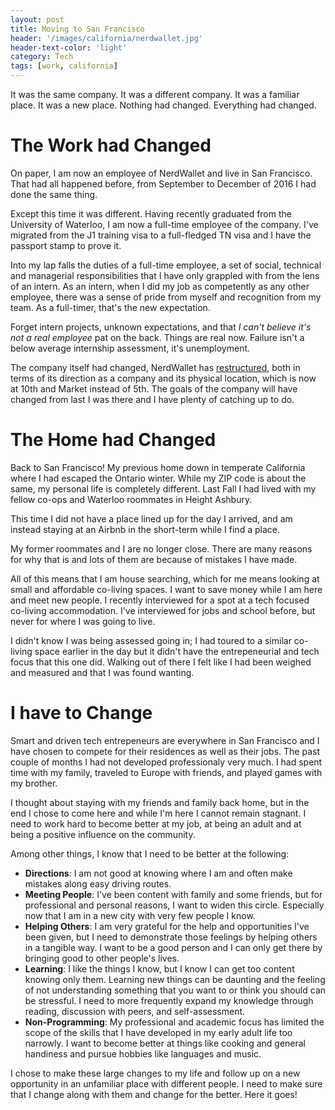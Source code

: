 ```yaml
---
layout: post
title: Moving to San Francisco
header: '/images/california/nerdwallet.jpg'
header-text-color: 'light'
category: Tech
tags: [work, california]
---
```


It was the same company. It was a different company. It was a familiar place. It was a new place. Nothing had changed. Everything had changed.

<!--halt-->

# The Work had Changed

On paper, I am now an employee of NerdWallet and live in San Francisco. That had all happened before, from September to December of 2016 I had done the same thing.

Except this time it was different. Having recently graduated from the University of Waterloo, I am now a full-time employee of the company. I've migrated from the J1 training visa to a full-fledged TN visa and I have the passport stamp to prove it.

Into my lap falls the duties of a full-time employee, a set of social, technical and managerial responsibilities that I have only grappled with from the lens of an intern. As an intern, when I did my job as competently as any other employee, there was a sense of pride from myself and recognition from my team. As a full-timer, that's the new expectation.

Forget intern projects, unknown expectations, and that *I can't believe it's not a real employee* pat on the back. Things are real now. Failure isn't a below average internship assessment, it's unemployment.

The company itself had changed, NerdWallet has [restructured](https://techcrunch.com/2017/07/19/nerdwallet-layoffs/), both in terms of its direction as a company and its physical location, which is now at 10th and Market instead of 5th. The goals of the company will have changed from last I was there and I have plenty of catching up to do.

# The Home had Changed

Back to San Francisco! My previous home down in temperate California where I had escaped the Ontario winter. While my ZIP code is about the same, my personal life is completely different. Last Fall I had lived with my fellow co-ops and Waterloo roommates in Height Ashbury.

This time I did not have a place lined up for the day I arrived, and am instead staying at an Airbnb in the short-term while I find a place.

My former roommates and I are no longer close. There are many reasons for why that is and lots of them are because of mistakes I have made.

All of this means that I am house searching, which for me means looking at small and affordable co-living spaces. I want to save money while I am here and meet new people. I recently interviewed for a spot at a tech focused co-living accommodation. I've interviewed for jobs and school before, but never for where I was going to live.


I didn't know I was being assessed going in; I had toured to a similar co-living space earlier in the day but it didn't have the entrepeneurial and tech focus that this one did. Walking out of there I felt like I had been weighed and measured and that I was found wanting.

# I have to Change

Smart and driven tech entrepeneurs are everywhere in San Francisco and I have chosen to compete for their residences as well as their jobs. The past couple of months I had not developed professionaly very much. I had spent time with my family, traveled to Europe with friends, and played games with my brother.

I thought about staying with my friends and family back home, but in the end I chose to come here and while I'm here I cannot remain stagnant. I need to work hard to become better at my job, at being an adult and at being a positive influence on the community.

Among other things, I know that I need to be better at the following:

- **Directions**: I am not good at knowing where I am and often make mistakes along easy driving routes.
- **Meeting People**: I've been content with family and some friends, but for professional and personal reasons, I want to widen this circle. Especially now that I am in a new city with very few people I know.
- **Helping Others**: I am very grateful for the help and opportunities I've been given, but I need to demonstrate those feelings by helping others in a tangible way. I want to be a good person and I can only get there by bringing good to other people's lives.
- **Learning**: I like the things I know, but I know I can get too content knowing only them. Learning new things can be daunting and the feeling of not understanding something that you want to or think you should can be stressful. I need to more frequently expand my knowledge through reading, discussion with peers, and self-assessment.
- **Non-Programming**: My professional and academic focus has limited the scope of the skills that I have developed in my early adult life too narrowly. I want to become better at things like cooking and general handiness and pursue hobbies like languages and music.

I chose to make these large changes to my life and follow up on a new opportunity in an unfamiliar place with different people. I need to make sure that I change along with them and change for the better. Here it goes!
